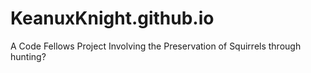 # KeanuxKnight.github.io
A Code Fellows Project Involving the Preservation of Squirrels through hunting?
